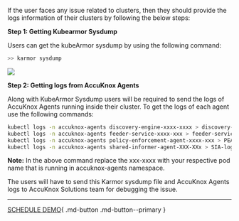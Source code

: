 If the user faces any issue related to clusters, then they should provide the logs information of their clusters by following the below steps:

**Step 1: Getting Kubearmor Sysdump**

Users can get the kubeArmor sysdump by using the following command: 

```sh
>> karmor sysdump 
```
![](/getting-started/images/tbshoot-1.png)


**Step 2: Getting logs from AccuKnox Agents**

Along with KubeArmor Sysdump users will be required to send the logs of AccuKnox Agents running inside their cluster. To get the logs of each agent use the following commands:

```sh
kubectl logs -n accuknox-agents discovery-engine-xxxx-xxxx > discovery-engine-logs.txt
kubectl logs -n accuknox-agents feeder-service-xxxx-xxx > feeder-service-logs.txt
kubectl logs -n accuknox-agents policy-enforcement-agent-xxxx-xxx > PEA-logs.txt
kubectl logs -n accuknox-agents shared-informer-agent-XXX-XXx > SIA-logs.txt
```
**Note:** In the above command replace the xxx-xxxx with your respective pod name that is running in accuknox-agents namespace.

 

The users will have to send this Karmor sysdump file and AccuKnox Agents logs to AccuKnox Solutions team for debugging the issue. 

- - - 
[SCHEDULE DEMO](https://www.accuknox.com/contact-us){ .md-button .md-button--primary }